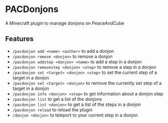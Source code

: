 # PACDonjons
A Minecraft plugin to manage donjons on PeaceAndCube

## Features
- ``/pacdonjon add <name> <author>`` to add a donjon
- ``/pacdonjon remove <donjon>`` to remove a donjon
- ``/pacdonjon addstep <donjon> <name>`` to add a step in a donjon
- ``/pacdonjon removestep <donjon> <step>`` to remove a step in a donjon
- ``/pacdonjon set <target> <donjon> <step>`` to set the current step of a target in a donjon
- ``/pacdonjon set <target> <donjon>`` to remove the currently set step of a target in a donjon
- ``/pacdonjon info <donjon> <step>`` to get information about a donjon step
- ``/pacdonjon list`` to get a list of the donjons
- ``/pacdonjon list <donjon>`` to get a list of the steps in a donjon
- ``/pacdonjon reload`` to reload the plugin
- ``/donjon <donjon>`` to teleport to your current step in a donjon
